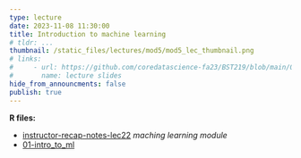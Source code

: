 ```yaml
---
type: lecture
date: 2023-11-08 11:30:00
title: Introduction to machine learning
# tldr: ...
thumbnail: /static_files/lectures/mod5/mod5_lec_thumbnail.png
# links:
#     - url: https://github.com/coredatascience-fa23/BST219/blob/main/00_course_introduction/Lecture_01.pdf
#       name: lecture slides
hide_from_announcments: false
publish: true
---
```

**R files:**
- [instructor-recap-notes-lec22](https://github.com/coredatascience-fa23/BST219/blob/main/instructor_lecture-recap-notes/instructor_notes_lec22.Rmd)
_maching learning module_
- [01-intro_to_ml](https://github.com/coredatascience-fa23/BST219/blob/main/06_machine-learning/01_intro-ml.Rmd)


